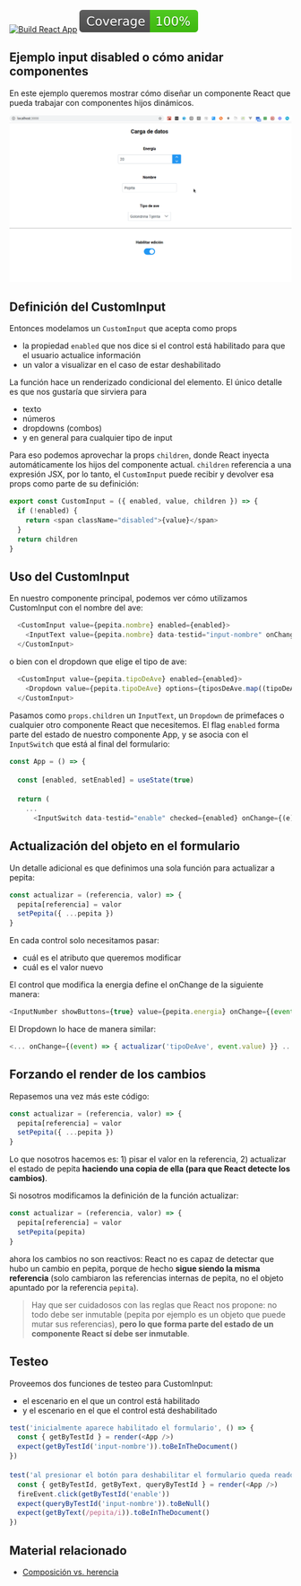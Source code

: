 [![Build React App](https://github.com/uqbar-project/eg-input-disabled-react/actions/workflows/build.yml/badge.svg?branch=master)](https://github.com/uqbar-project/eg-input-disabled-react/actions/workflows/build.yml) ![coverage](./badges/coverage/coverage.svg)

## Ejemplo input disabled o cómo anidar componentes

En este ejemplo queremos mostrar cómo diseñar un componente React que pueda trabajar con componentes hijos dinámicos.

![demo](./video/demo.gif)


## Definición del CustomInput

Entonces modelamos un `CustomInput` que acepta como props

- la propiedad `enabled` que nos dice si el control está habilitado para que el usuario actualice información
- un valor a visualizar en el caso de estar deshabilitado

La función hace un renderizado condicional del elemento. El único detalle es que nos gustaría que sirviera para

- texto
- números
- dropdowns (combos)
- y en general para cualquier tipo de input

Para eso podemos aprovechar la props `children`, donde React inyecta automáticamente los hijos del componente actual. `children` referencia a una expresión JSX, por lo tanto, el `CustomInput` puede recibir y devolver esa props como parte de su definición:

```js
export const CustomInput = ({ enabled, value, children }) => {
  if (!enabled) {
    return <span className="disabled">{value}</span>
  }
  return children
}
```

## Uso del CustomInput

En nuestro componente principal, podemos ver cómo utilizamos CustomInput con el nombre del ave:

```js
  <CustomInput value={pepita.nombre} enabled={enabled}>
    <InputText value={pepita.nombre} data-testid="input-nombre" onChange={(event) => actualizar('nombre', event.target.value)}></InputText>
  </CustomInput>
```

o bien con el dropdown que elige el tipo de ave:

```js
  <CustomInput value={pepita.tipoDeAve} enabled={enabled}>
    <Dropdown value={pepita.tipoDeAve} options={tiposDeAve.map((tipoDeAve) => tipoDeAve.nombre)} onChange={(event) => { actualizar('tipoDeAve', event.value) }} placeholder="Seleccione un tipo de ave" />
  </CustomInput>
```

Pasamos como `props.children` un `InputText`, un `Dropdown` de primefaces o cualquier otro componente React que necesitemos. El flag `enabled` forma parte del estado de nuestro componente App, y se asocia con el `InputSwitch` que está al final del formulario:

```js
const App = () => {
  
  const [enabled, setEnabled] = useState(true)

  return (
    ...
      <InputSwitch data-testid="enable" checked={enabled} onChange={(e) => setEnabled(e.value)} ></InputSwitch>
```

## Actualización del objeto en el formulario

Un detalle adicional es que definimos una sola función para actualizar a pepita:

```js
const actualizar = (referencia, valor) => {
  pepita[referencia] = valor
  setPepita({ ...pepita })
}
```

En cada control solo necesitamos pasar:

- cuál es el atributo que queremos modificar
- cuál es el valor nuevo

El control que modifica la energia define el onChange de la siguiente manera:

```js
<InputNumber showButtons={true} value={pepita.energia} onChange={(event) => actualizar('energia', event.value)}></InputNumber>
```

El Dropdown lo hace de manera similar:

```js
<... onChange={(event) => { actualizar('tipoDeAve', event.value) }} ...>
```

## Forzando el render de los cambios

Repasemos una vez más este código:

```js
const actualizar = (referencia, valor) => {
  pepita[referencia] = valor
  setPepita({ ...pepita })
}
```

Lo que nosotros hacemos es: 1) pisar el valor en la referencia, 2) actualizar el estado de pepita **haciendo una copia de ella (para que React detecte los cambios)**.

Si nosotros modificamos la definición de la función actualizar:

```js
const actualizar = (referencia, valor) => {
  pepita[referencia] = valor
  setPepita(pepita)
}
```

ahora los cambios no son reactivos: React no es capaz de detectar que hubo un cambio en pepita, porque de hecho **sigue siendo la misma referencia** (solo cambiaron las referencias internas de pepita, no el objeto apuntado por la referencia `pepita`).

> Hay que ser cuidadosos con las reglas que React nos propone: no todo debe ser inmutable (pepita por ejemplo es un objeto que puede mutar sus referencias), **pero lo que forma parte del estado de un componente React sí debe ser inmutable**.

## Testeo

Proveemos dos funciones de testeo para CustomInput:

- el escenario en el que un control está habilitado
- y el escenario en el que el control está deshabilitado

```js
test('inicialmente aparece habilitado el formulario', () => {
  const { getByTestId } = render(<App />)
  expect(getByTestId('input-nombre')).toBeInTheDocument()
})

test('al presionar el botón para deshabilitar el formulario queda readonly', () => {
  const { getByTestId, getByText, queryByTestId } = render(<App />)
  fireEvent.click(getByTestId('enable'))
  expect(queryByTestId('input-nombre')).toBeNull()
  expect(getByText(/pepita/i)).toBeInTheDocument()
})
```

## Material relacionado

- [Composición vs. herencia](https://es.reactjs.org/docs/composition-vs-inheritance.html)
